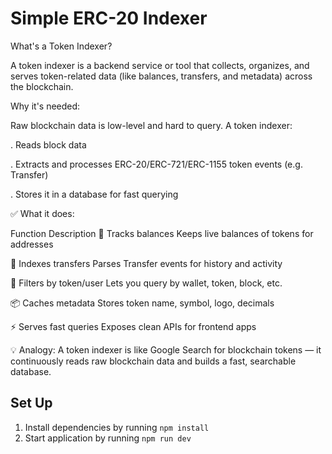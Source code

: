 # Simple ERC-20 Indexer
What's a Token Indexer?

A token indexer is a backend service or tool that collects, organizes, and serves token-related data (like balances, transfers, and metadata) across the blockchain.

Why it's needed:

Raw blockchain data is low-level and hard to query. A token indexer:

 . Reads block data

 . Extracts and processes ERC-20/ERC-721/ERC-1155 token events (e.g. Transfer)

 . Stores it in a database for fast querying


 ✅ What it does:

Function	                  Description
🔄 Tracks balances	         Keeps live balances of tokens for addresses

🧾 Indexes transfers        	Parses Transfer events for history and activity

🎯 Filters by token/user	 Lets you query by wallet, token, block, etc.

📦 Caches metadata	        Stores token name, symbol, logo, decimals

⚡ Serves fast queries    	Exposes clean APIs for frontend apps



💡 Analogy:
A token indexer is like Google Search for blockchain tokens — it continuously reads raw blockchain data and builds a fast, searchable database.

## Set Up

1. Install dependencies by running `npm install`
2. Start application by running `npm run dev`

